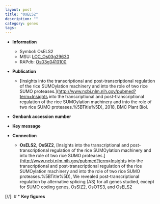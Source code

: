 ```yaml
---
layout: post
title: "OsELS2"
description: ""
category: genes
tags: 
---
```


* **Information**  
    + Symbol: OsELS2  
    + MSU: [LOC_Os03g29630](http://rice.plantbiology.msu.edu/cgi-bin/ORF_infopage.cgi?orf=LOC_Os03g29630)  
    + RAPdb: [Os03g0410100](http://rapdb.dna.affrc.go.jp/viewer/gbrowse_details/irgsp1?name=Os03g0410100)  

* **Publication**  
    + [Insights into the transcriptional and post-transcriptional regulation of the rice SUMOylation machinery and into the role of two rice SUMO proteases.](http://www.ncbi.nlm.nih.gov/pubmed?term=Insights into the transcriptional and post-transcriptional regulation of the rice SUMOylation machinery and into the role of two rice SUMO proteases.%5BTitle%5D), 2018, BMC Plant Biol.

* **Genbank accession number**  

* **Key message**  

* **Connection**  
    + __OsELS2__, __OsSIZ2__, [Insights into the transcriptional and post-transcriptional regulation of the rice SUMOylation machinery and into the role of two rice SUMO proteases.](http://www.ncbi.nlm.nih.gov/pubmed?term=Insights into the transcriptional and post-transcriptional regulation of the rice SUMOylation machinery and into the role of two rice SUMO proteases.%5BTitle%5D),  We revealed post-transcriptional regulation by alternative splicing (AS) for all genes studied, except for SUMO coding genes, OsSIZ2, OsOTS3, and OsELS2

[//]: # * **Key figures**  


